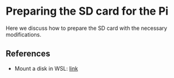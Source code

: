 # Preparing the SD card for the Pi

Here we discuss how to prepare the SD card with the necessary modifications.

## References

* Mount a disk in WSL: [link][wsl-mount]

[wsl-mount]: https://docs.microsoft.com/en-us/windows/wsl/wsl2-mount-disk
